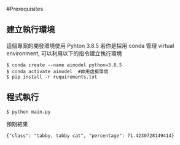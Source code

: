#Prerequisites
## 建立執行環境
這個專案的開發環境使用 Pyhton 3.8.5
若你是採用 conda 管理 virtual environment, 可以利用以下的指令建立執行環境
```shell script
$ conda create --name aimodel python=3.8.5
$ conda activate aimodel  #啟用虛擬環境
$ pip install -r requirements.txt
```
## 程式執行
```shell script
$ python main.py
```
預期結果
```shell script
{"class": "tabby, tabby cat", "percentage": 71.4230728149414}
```


